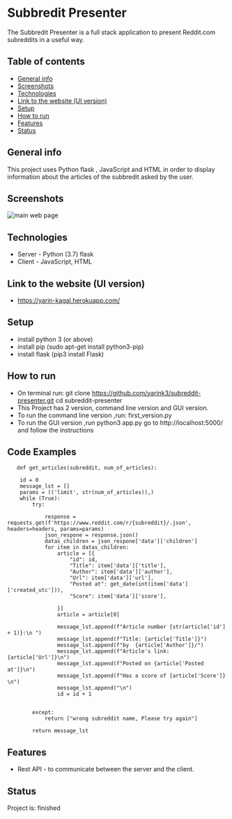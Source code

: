 # Subbredit Presenter
The Subbredit Presenter is a full stack application to present Reddit.com subreddits in a useful way.


## Table of contents
* [General info](#general-info)
* [Screenshots](#screenshots)
* [Technologies](#technologies)
* [Link to the website (UI version)](#link-to-website)
* [Setup](#setup)
* [How to run](#how-to-run)
* [Features](#features)
* [Status](#status)



## General info
This project uses Python flask , JavaScript and HTML in order to display information about the articles of the subbredit asked by the user.

## Screenshots
![main web page](https://github.com/yarink3/subbredit-presenter/blob/main/Screenshot.png)

## Technologies
* Server - Python (3.7) flask
* Client - JavaScript, HTML

## Link to the website (UI version)
* https://yarin-kagal.herokuapp.com/

## Setup
* install python 3 (or above)
* install pip (sudo apt-get install python3-pip)
* install flask (pip3 install Flask)

## How to run
* On terminal run:
 git clone https://github.com/yarink3/subreddit-presenter.git
 cd subreddit-presenter
* This Project has 2 version, command line version and GUI version.
* To run the command line version ,run:
 first_version.py
* To run the GUI version ,run
  python3 app.py
  go to http://localhost:5000/ and follow the instructions

## Code Examples

```
   def get_articles(subreddit, num_of_articles):
    
    id = 0
    message_lst = []
    params = (('limit', str(num_of_articles)),)
    while (True):
        try:

            response = requests.get(f'https://www.reddit.com/r/{subreddit}/.json', headers=headers, params=params)
            json_respone = response.json()
            datas_children = json_respone['data']['children']
            for item in datas_children:
                article = [{
                    "id": id,
                    "Title": item['data']['title'],
                    "Author": item['data']['author'],
                    "Url": item['data']['url'],
                    "Posted at": get_date(int(item['data']['created_utc'])),
                    "Score": item['data']['score'],

                }]
                article = article[0]

                message_lst.append(f"Article number {str(article['id'] + 1)}:\n ")
                message_lst.append(f"Title: {article['Title']}")
                message_lst.append(f"by  {article['Author']}/")
                message_lst.append(f"Article's link: {article['Url']}\n")
                message_lst.append(f"Posted on {article['Posted at']}\n")
                message_lst.append(f"Has a score of {article['Score']} \n")
                message_lst.append("\n")
                id = id + 1


        except:
            return ["wrong subreddit name, Please try again"]

        return message_lst

```


## Features
* Rest API - to communicate between the server and the client.

## Status
Project is: finished


